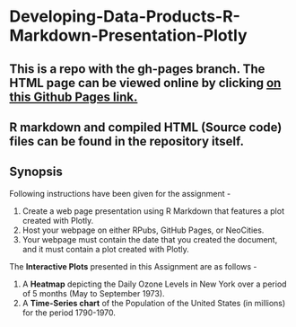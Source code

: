 # Developing-Data-Products-R-Markdown-Presentation-Plotly

## This is a repo with the gh-pages branch. The HTML page can be viewed online by clicking [on this Github Pages link.](https://.html)

## R markdown and compiled HTML (Source code) files can be found in the repository itself.

## Synopsis

Following instructions have been given for the assignment -   

1. Create a web page presentation using R Markdown that features a plot created with Plotly.  
2. Host your webpage on either RPubs, GitHub Pages, or NeoCities.   
3. Your webpage must contain the date that you created the document, and it must contain a plot created with Plotly.

The **Interactive Plots** presented in this Assignment are as follows -

1. A **Heatmap** depicting the Daily Ozone Levels in New York over a period of 5 months (May to September 1973).
2. A **Time-Series chart** of the Population of the United States (in millions) for the period 1790-1970.
